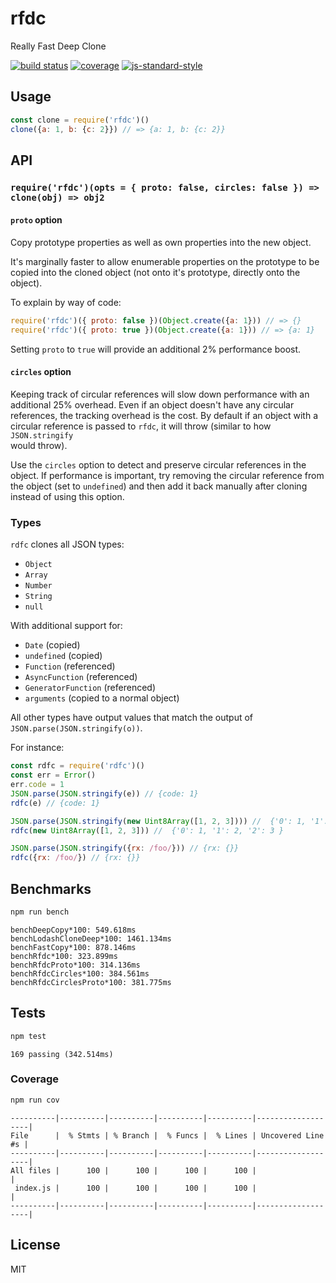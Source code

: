 # rfdc

Really Fast Deep Clone


[![build status](https://img.shields.io/travis/davidmarkclements/rfdc.svg)](https://travis-ci.org/davidmarkclements/rfdc)
[![coverage](https://img.shields.io/codecov/c/github/davidmarkclements/rfdc.svg)](https://codecov.io/gh/davidmarkclements/rfdc)
[![js-standard-style](https://img.shields.io/badge/code%20style-standard-brightgreen.svg?style=flat)](http://standardjs.com/)


## Usage

```js
const clone = require('rfdc')()
clone({a: 1, b: {c: 2}}) // => {a: 1, b: {c: 2}}
```

## API

### `require('rfdc')(opts = { proto: false, circles: false }) => clone(obj) => obj2`

#### `proto` option

Copy prototype properties as well as own properties into the new object.

It's marginally faster to allow enumerable properties on the prototype
to be copied into the cloned object (not onto it's prototype, directly onto the object).

To explain by way of code:

```js
require('rfdc')({ proto: false })(Object.create({a: 1})) // => {}
require('rfdc')({ proto: true })(Object.create({a: 1})) // => {a: 1}
```

Setting `proto` to `true` will provide an additional 2% performance boost.

#### `circles` option

Keeping track of circular references will slow down performance with an
additional 25% overhead. Even if an object doesn't have any circular references,
the tracking overhead is the cost. By default if an object with a circular
reference is passed to `rfdc`, it will throw (similar to how `JSON.stringify` \
would throw).

Use the `circles` option to detect and preserve circular references in the
object. If performance is important, try removing the circular reference from
the object (set to `undefined`) and then add it back manually after cloning
instead of using this option.

### Types

`rdfc` clones all JSON types:

* `Object`
* `Array`
* `Number`
* `String`
* `null`

With additional support for:

* `Date` (copied)
* `undefined` (copied)
* `Function` (referenced)
* `AsyncFunction` (referenced)
* `GeneratorFunction` (referenced)
* `arguments` (copied to a normal object)

All other types have output values that match the output
of `JSON.parse(JSON.stringify(o))`.

For instance:

```js
const rdfc = require('rdfc')()
const err = Error()
err.code = 1
JSON.parse(JSON.stringify(e)) // {code: 1}
rdfc(e) // {code: 1}

JSON.parse(JSON.stringify(new Uint8Array([1, 2, 3]))) //  {'0': 1, '1': 2, '2': 3 }
rdfc(new Uint8Array([1, 2, 3])) //  {'0': 1, '1': 2, '2': 3 }

JSON.parse(JSON.stringify({rx: /foo/})) // {rx: {}}
rdfc({rx: /foo/}) // {rx: {}}
```

## Benchmarks

```sh
npm run bench
```

```
benchDeepCopy*100: 549.618ms
benchLodashCloneDeep*100: 1461.134ms
benchFastCopy*100: 878.146ms
benchRfdc*100: 323.899ms
benchRfdcProto*100: 314.136ms
benchRfdcCircles*100: 384.561ms
benchRfdcCirclesProto*100: 381.775ms
```

## Tests

```sh
npm test
```

```
169 passing (342.514ms)
```

### Coverage

```sh
npm run cov
```

```
----------|----------|----------|----------|----------|-------------------|
File      |  % Stmts | % Branch |  % Funcs |  % Lines | Uncovered Line #s |
----------|----------|----------|----------|----------|-------------------|
All files |      100 |      100 |      100 |      100 |                   |
 index.js |      100 |      100 |      100 |      100 |                   |
----------|----------|----------|----------|----------|-------------------|
```

## License

MIT
